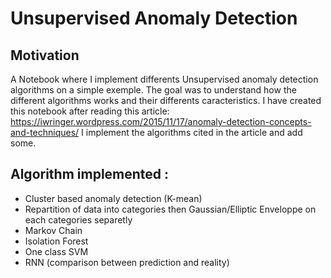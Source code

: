 # Unsupervised Anomaly Detection

## Motivation
A Notebook where I implement differents Unsupervised anomaly detection algorithms on a simple exemple. 
The goal was to understand how the different algorithms works and their differents caracteristics.
I have created this notebook after reading this article: https://iwringer.wordpress.com/2015/11/17/anomaly-detection-concepts-and-techniques/
I implement the algorithms cited in the article and add some. 

## Algorithm implemented :
- Cluster based anomaly detection (K-mean)
- Repartition of data into categories then Gaussian/Elliptic Enveloppe on each categories separetly
- Markov Chain
- Isolation Forest
- One class SVM
- RNN (comparison between prediction and reality)



